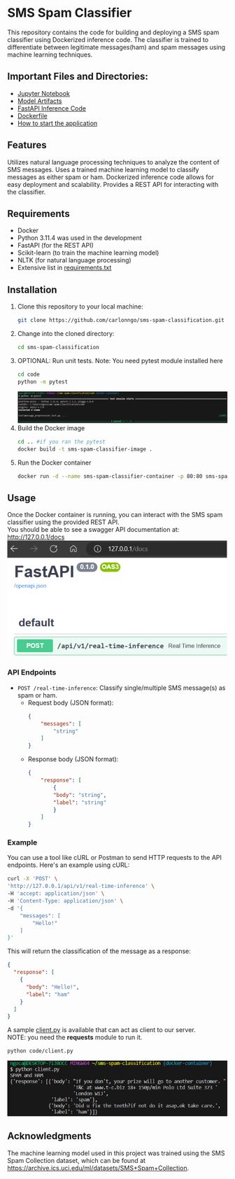 # SMS Spam Classifier
This repository contains the code for building and deploying a SMS spam classifier using Dockerized inference code. The classifier is trained to differentiate between legitimate messages(ham) and spam messages using machine learning techniques.

## Important Files and Directories:
* [Jupyter Notebook](./notebook/solution.ipynb)
* [Model Artifacts](./model/)
* [FastAPI Inference Code](./code/server.py)
* [Dockerfile](./Dockerfile)
* [How to start the application](#installation)

## Features
Utilizes natural language processing techniques to analyze the content of SMS messages.
Uses a trained machine learning model to classify messages as either spam or ham.
Dockerized inference code allows for easy deployment and scalability.
Provides a REST API for interacting with the classifier.

## Requirements
* Docker
* Python 3.11.4 was used in the development
* FastAPI (for the REST API)
* Scikit-learn (to train the machine learning model)
* NLTK (for natural language processing)
* Extensive list in [requirements.txt](./requirements.txt)

## Installation
1. Clone this repository to your local machine:
    ```bash
    git clone https://github.com/carlonngo/sms-spam-classification.git
    ```
2. Change into the cloned directory:
    ```bash
    cd sms-spam-classification
    ```
3. OPTIONAL: Run unit tests. Note: You need pytest module installed here
    ```bash
    cd code
    python -m pytest
    ```
    ![pytest](./img/pytest.png)
4. Build the Docker image
    ```bash
    cd .. #if you ran the pytest
    docker build -t sms-spam-classifier-image .
    ```
5. Run the Docker container
    ```bash
    docker run -d --name sms-spam-classifier-container -p 80:80 sms-spam-classifier-image
    ```

## Usage
Once the Docker container is running, you can interact with the SMS spam classifier using the provided REST API.\
You should be able to see a swagger API documentation at: http://127.0.0.1/docs
![swagger_api](./img/swagger_api.png)
### API Endpoints
* `POST /real-time-inference`: Classify single/multiple SMS message(s) as spam or ham.
    * Request body (JSON format):
        ```json
        {
            "messages": [
                "string"
            ]
        }
        ```
    * Response body (JSON format):
        ```json
        {
            "response": [
                {
                "body": "string",
                "label": "string"
                }
            ]
        }
        ```
### Example
You can use a tool like cURL or Postman to send HTTP requests to the API endpoints. Here's an example using cURL:
```bash
curl -X 'POST' \
'http://127.0.0.1/api/v1/real-time-inference' \
-H 'accept: application/json' \
-H 'Content-Type: application/json' \
-d '{
    "messages": [
        "Hello!"
    ]
}'
```
This will return the classification of the message as a response:
```json
{
  "response": [
    {
      "body": "Hello!",
      "label": "ham"
    }
  ]
}
```
A sample [client.py](./client.py) is available that can act as client to our server.\
NOTE: you need the **requests** module to run it.
```bash
python code/client.py
```
![client](./img/client.png)

## Acknowledgments
The machine learning model used in this project was trained using the SMS Spam Collection dataset, which can be found at https://archive.ics.uci.edu/ml/datasets/SMS+Spam+Collection.
